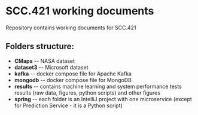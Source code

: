 # SCC.421 working documents

Repository contains working documents for SCC.421

## Folders structure:

- **CMaps** -- NASA dataset
- **dataset3** -- Microsoft dataset
- **kafka** -- docker compose file for Apache Kafka
- **mongodb** -- docker compose file for MongoDB
- **results** -- contains machine learning and system performance tests results (raw data, figures, python scripts) and other figures
- **spring** -- each folder is an IntelliJ project with one microservice (except for Prediction Service - it is a Python script)